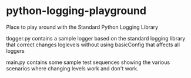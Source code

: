# python-logging-playground
Place to play around with the Standard Python Logging Library

tlogger.py contains a sample logger based on the standard logging library that correct changes loglevels without
using basicConfig that affects all loggers

main.py contains some sample test sequences showing the various scenarios where changing levels work and don't work. 
